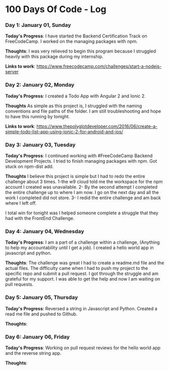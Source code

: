# 100 Days Of Code - Log

<!-- ### Day 0: December 31, 2016 (Example 1)
##### (delete me or comment me out)

**Today's Progress**: Fixed CSS, worked on canvas functionality for the app.

**Thoughts:** I really struggled with CSS, but, overall, I feel like I am slowly getting better at it. Canvas is still new for me, but I managed to figure out some basic functionality.

**Link to work:** [Calculator App](http://www.example.com)

### Day 0: December 31, 2016 (Example 2)
##### (delete me or comment me out)

**Today's Progress**: Fixed CSS, worked on canvas functionality for the app.

**Thoughts**: I really struggled with CSS, but, overall, I feel like I am slowly getting better at it. Canvas is still new for me, but I managed to figure out some basic functionality.

**Link(s) to work**: [Calculator App](http://www.example.com) -->
<!-- **Link(s) to work**
1. [Find the Longest Word in a String](https://www.freecodecamp.com/challenges/find-the-longest-word-in-a-string)
2. [Title Case a Sentence](https://www.freecodecamp.com/challenges/title-case-a-sentence) -->


### Day 1: January 01, Sunday

**Today's Progress**: I have started the Backend Certification Track on FreeCodeCamp.  I worked on the managing packages with npm.

**Thoughts**:  I was very relieved to begin this program because I struggled heavily with this package during my internship.

**Links to work**:  https://www.freecodecamp.com/challenges/start-a-nodejs-server

### Day 2: January 02, Monday

**Today's Progress**: I created a Todo App with Angular 2 and Ionic 2.

**Thoughts** As simple as this project is, I struggled with the naming conventions and file paths of the folder.  I am still troubleshooting and hope to have this running by tonight.

**Links to work**:
https://www.thepolyglotdeveloper.com/2016/06/create-a-simple-todo-list-app-using-ionic-2-for-android-and-ios/

### Day 3: January 03, Tuesday

**Today's Progress**: I continued working with #FreeCodeCamp Backend Development Projects.  I tried to finish managing packages with npm.  Got stuck on npm-dist add.

**Thoughts** I believe this project is simple but I had to redo the entire challenge about 3 times. 1-the w9 cloud told me the workspace for the npm account I created was unavailable.  2- By the second attempt I completed the entire challenge up to where I am now.  I go on the next day and all the work I completed did not store.  3-  I redid the entire challenge and am back where I left off.  

I total win for tonight was I helped someone complete a struggle that they had with the FrontEnd Challenge.

### Day 4: January 04, Wednesday

**Today's Progress**:  I am a part of a challenge within a challenge, (Anything to help my accountability until I get a job).  I created a hello world app in javascript and python.

**Thoughts**:  The challenge was great I had to create a readme.md file and the actual files.  The difficulty came when I had to push my project to the specific repo and submit a pull request.  I got through the struggle and am grateful for my support.  I was able to get the help and now I am waiting on pull requests.

### Day 5: January 05, Thursday

**Today's Progress**:  Reversed a string in Javascript and Python. Created a read me file and pushed to Github.


**Thoughts**:

### Day 6: January 06, Friday
**Today's Progress**:  Working on pull request reviews for the hello world app and the reverse string app.

**Thoughts**:
